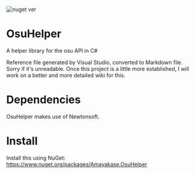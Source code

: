 ![nuget ver](https://img.shields.io/nuget/v/Amayakase.OsuHelper)

# OsuHelper
A helper library for the osu API in C#

Reference file generated by Visual Studio, converted to Markdown file.
Sorry if it's unreadable. Once this project is a little more established, I will work on a better and more detailed wiki for this.

# Dependencies
OsuHelper makes use of Newtonsoft.

# Install
Install this using NuGet: https://www.nuget.org/packages/Amayakase.OsuHelper
